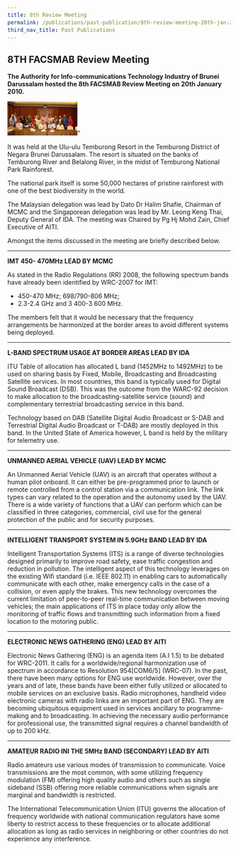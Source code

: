 ```yaml
---
title: 8th Review Meeting
permalink: /publications/past-publication/8th-review-meeting-20th-jan-2009/
third_nav_title: Past Publications
---
```

## **8TH FACSMAB Review Meeting**
**The Authority for Info-communications Technology Industry of Brunei Darussalam hosted the 8th FACSMAB Review Meeting on 20th January 2010.**

![](/assets/images/15img-e1436178814976.gif)"

It was held at the Ulu-ulu Temburong Resort in the Temburong District of Negara Brunei Darussalam. The resort is situated on the banks of Temburong River and Belalong River, in the midst of Temburong National Park Rainforest.

The national park itself is some 50,000 hectares of pristine rainforest with one of the best biodiversity in the world.

The Malaysian delegation was lead by Dato Dr Halim Shafie, Chairman of MCMC and the Singaporean delegation was lead by Mr. Leong Keng Thai, Deputy General of IDA. The meeting was Chaired by Pg Hj Mohd Zain, Chief Executive of AITI.

Amongst the items discussed in the meeting are briefly described below.

***

**IMT 450- 470MHz LEAD BY MCMC**

As stated in the Radio Regulations (RR) 2008, the following spectrum bands have already been identified by WRC-2007 for IMT:
+ 450-470 MHz; 698/790-806 MHz;
+ 2.3-2.4 GHz and 3 400-3 600 MHz.

The members felt that it would be necessary that the frequency arrangements be harmonized at the border areas to avoid different systems being deployed.

***

**L-BAND SPECTRUM USAGE AT BORDER AREAS LEAD BY IDA**

ITU Table of allocation has allocated L band (1452MHz to 1492MHz) to be used on sharing basis by Fixed, Mobile, Broadcasting and Broadcasting Satellite services. In most countries, this band is typically used for Digital Sound Broadcast (DSB). This was the outcome from the WARC-92 decision to make allocation to the broadcasting-satellite service (sound) and complementary terrestrial broadcasting service in this band.

Technology based on DAB (Satellite Digital Audio Broadcast or S-DAB and Terrestrial Digital Audio Broadcast or T-DAB) are mostly deployed in this band. In the United State of America however, L band is held by the military for telemetry use.

***

**UNMANNED AERIAL VEHICLE (UAV) LEAD BY MCMC**

An Unmanned Aerial Vehicle (UAV) is an aircraft that operates without a human pilot onboard. It can either be pre-programmed prior to launch or remote controlled from a control station via a communication link. The link types can vary related to the operation and the autonomy used by the UAV. There is a wide variety of functions that a UAV can perform which can be classified in three categories, commercial, civil use for the general protection of the public and for security purposes.

***

**INTELLIGENT TRANSPORT SYSTEM IN 5.9GHz BAND LEAD BY IDA**

Intelligent Transportation Systems (ITS) is a range of diverse technologies designed primarily to improve road safety, ease traffic congestion and reduction in pollution. The intelligent aspect of this technology leverages on the existing Wifi standard (i.e. IEEE 802.11) in enabling cars to automatically communicate with each other, make emergency calls in the case of a collision, or even apply the brakes. This new technology overcomes the current limitation of peer-to-peer real-time communication between moving vehicles; the main applications of ITS in place today only allow the monitoring of traffic flows and transmitting such information from a fixed location to the motoring public.

***

**ELECTRONIC NEWS GATHERING (ENG) LEAD BY AITI**

Electronic News Gathering (ENG) is an agenda item (A.I 1.5) to be debated for WRC-2011. It calls for a worldwide/regional harmonization use of spectrum in accordance to Resolution 954[COM6/5] (WRC-07). In the past, there have been many options for ENG use worldwide. However, over the years and of late, these bands have been either fully utilized or allocated to mobile services on an exclusive basis. Radio microphones, handheld video electronic cameras with radio links are an important part of ENG. They are becoming ubiquitous equipment used in services ancillary to programme-making and to broadcasting. In achieving the necessary audio performance for professional use, the transmitted signal requires a channel bandwidth of up to 200 kHz.

***

**AMATEUR RADIO INI THE 5MHz BAND (SECONDARY) LEAD BY AITI**

Radio amateurs use various modes of transmission to communicate. Voice transmissions are the most common, with some utilizing frequency modulation (FM) offering high quality audio and others such as single sideband (SSB) offering more reliable communications when signals are marginal and bandwidth is restricted.

The International Telecommunication Union (ITU) governs the allocation of frequency worldwide with national communication regulators have some liberty to restrict access to these frequencies or to allocate additional allocation as long as radio services in neighboring or other countries do not experience any interference.